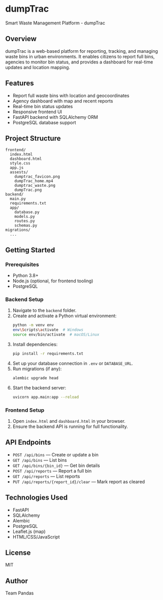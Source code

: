 # dumpTrac

Smart Waste Management Platform - dumpTrac

## Overview

dumpTrac is a web-based platform for reporting, tracking, and managing waste bins in urban environments. It enables citizens to report full bins, agencies to monitor bin status, and provides a dashboard for real-time updates and location mapping.

## Features
- Report full waste bins with location and geocoordinates
- Agency dashboard with map and recent reports
- Real-time bin status updates
- Responsive frontend UI
- FastAPI backend with SQLAlchemy ORM
- PostgreSQL database support

## Project Structure
```
frontend/
  index.html
  dashboard.html
  style.css
  app.js
  assests/
    dumptrac_favicon.png
    dumpTrac_home.mp4
    dumptrac_waste.png
    dumpTrac.png
backend/
  main.py
  requirements.txt
  app/
    database.py
    models.py
    routes.py
    schemas.py
migrations/
  ...
```

## Getting Started

### Prerequisites
- Python 3.8+
- Node.js (optional, for frontend tooling)
- PostgreSQL

### Backend Setup
1. Navigate to the `backend` folder.
2. Create and activate a Python virtual environment:
   ```sh
   python -m venv env
   env\Scripts\activate  # Windows
   source env/bin/activate  # macOS/Linux
   ```
3. Install dependencies:
   ```sh
   pip install -r requirements.txt
   ```
4. Set up your database connection in `.env` or `DATABASE_URL`.
5. Run migrations (if any):
   ```sh
   alembic upgrade head
   ```
6. Start the backend server:
   ```sh
   uvicorn app.main:app --reload
   ```

### Frontend Setup
1. Open `index.html` and `dashboard.html` in your browser.
2. Ensure the backend API is running for full functionality.

## API Endpoints
- `POST /api/bins` — Create or update a bin
- `GET /api/bins` — List bins
- `GET /api/bins/{bin_id}` — Get bin details
- `POST /api/reports` — Report a full bin
- `GET /api/reports` — List reports
- `PUT /api/reports/{report_id}/clear` — Mark report as cleared

## Technologies Used
- FastAPI
- SQLAlchemy
- Alembic
- PostgreSQL
- Leaflet.js (map)
- HTML/CSS/JavaScript

## License
MIT

## Author
Team Pandas
